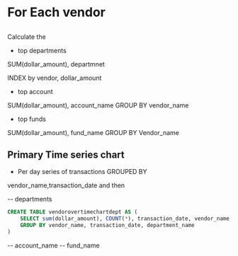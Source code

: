 # For Each vendor


## 
Calculate the
- top departments

SUM(dollar_amount), departmnet

INDEX by vendor, dollar_amount

- top account

SUM(dollar_amount), account_name GROUP BY vendor_name

- top funds

SUM(dollar_amount), fund_name GROUP BY Vendor_name

## Primary Time series chart

- Per day series of transactions GROUPED BY

vendor_name,transaction_date and then

-- departments

```sql
CREATE TABLE vendorovertimechartdept AS (
	SELECT sum(dollar_amount), COUNT(*), transaction_date, vendor_name, department_name FROM losangelescheckbook
	GROUP BY vendor_name, transaction_date, department_name
)
```

-- account_name
-- fund_name
